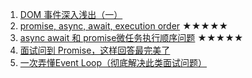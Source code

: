 1. [DOM 事件深入浅出（一）](https://www.jianshu.com/p/8c41a302bb17)
2. [promise, async, await, execution order](https://github.com/xianshenglu/blog/issues/60) ★★★★★
3. [async await 和 promise微任务执行顺序问题](https://segmentfault.com/q/1010000016147496) ★★★★★
4. [面试问到 Promise，这样回答最完美了](https://zhuanlan.zhihu.com/p/81431697)
4. [一次弄懂Event Loop（彻底解决此类面试问题）](https://github.com/baiyuze/notes/issues/8)



[^_^]: ☆★
